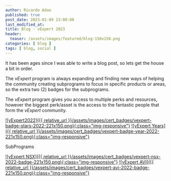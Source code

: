 ```yaml
---
author: Ricardo Adao
published: true
post_date: 2023-01-09 23:00:00
last_modified_at:
title: Blog - vExpert 2023
header:
  teaser: /assets/images/featured/blog-150x150.png
categories: [ blog ]
tags: [ blog, social ]
---
```

It has been ages since I was able to write a blog post, so lets get the house a bit in order.

The _vExpert_ program is always expanding and finding new ways of helping the community creating subprograms to focus in specific products or areas, so the extra two (2) badges for the subprograms.

The _vExpert_ program gives you access to multiple perks and resources, however the biggest perk/asset is the access to the fantastic people that form the _vExpert_ community.

[![vExpert2022]({{ relative_url }}/assets/images/cert_badges/vexpert-badge-stars-2022-221x150.png){:class="img-responsive"}](https://vexpert.vmware.com/directory/2766)   [![vExpert Years]({{ relative_url }}/assets/images/cert_badges/vexpert-badge-year-2022-221x150.png){:class="img-responsive"}](https://vexpert.vmware.com/directory/2766)

SubPrograms

[![vExpert NSX]({{ relative_url }}/assets/images/cert_badges/vexpert-nsx-2022-badge-221x150.png){:class="img-responsive"}](https://vexpert.vmware.com/directory/2766)   [![vExpert AVI]({{ relative_url }}/assets/images/cert_badges/vexpert-avi-2022-badge-221x150.png){:class="img-responsive"}](https://vexpert.vmware.com/directory/2766)
